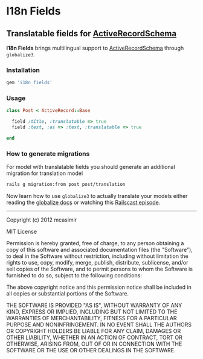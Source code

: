 # I18n Fields

## Translatable fields for [ActiveRecordSchema](https://github.com/mcasimir/active_record_schema)

**I18n Fields** brings multilingual support to [ActiveRecordSchema](https://github.com/mcasimir/active_record_schema) through `globalize3`.

### Installation

``` rb
gem 'i18n_fields'
```

### Usage

``` rb
class Post < ActiveRecord::Base

  field :title, :translatable => true
  field :text, :as => :text, :translatable => true

end
```

### How to generate migrations

For model with translatable fields you should generate an additional migration for translation model

``` bash
rails g migration:from post post/translation
```

Now learn how to use `globalize3` to actually translate your models either reading the [globalize docs](https://github.com/svenfuchs/globalize3) or watching this [Railscast episode](http://railscasts.com/episodes/338-globalize3).

---

Copyright (c) 2012 mcasimir

MIT License

Permission is hereby granted, free of charge, to any person obtaining
a copy of this software and associated documentation files (the
"Software"), to deal in the Software without restriction, including
without limitation the rights to use, copy, modify, merge, publish,
distribute, sublicense, and/or sell copies of the Software, and to
permit persons to whom the Software is furnished to do so, subject to
the following conditions:

The above copyright notice and this permission notice shall be
included in all copies or substantial portions of the Software.

THE SOFTWARE IS PROVIDED "AS IS", WITHOUT WARRANTY OF ANY KIND,
EXPRESS OR IMPLIED, INCLUDING BUT NOT LIMITED TO THE WARRANTIES OF
MERCHANTABILITY, FITNESS FOR A PARTICULAR PURPOSE AND
NONINFRINGEMENT. IN NO EVENT SHALL THE AUTHORS OR COPYRIGHT HOLDERS BE
LIABLE FOR ANY CLAIM, DAMAGES OR OTHER LIABILITY, WHETHER IN AN ACTION
OF CONTRACT, TORT OR OTHERWISE, ARISING FROM, OUT OF OR IN CONNECTION
WITH THE SOFTWARE OR THE USE OR OTHER DEALINGS IN THE SOFTWARE.
